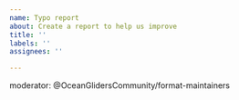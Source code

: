```yaml
---
name: Typo report
about: Create a report to help us improve
title: ''
labels: ''
assignees: ''

---
```

moderator: @OceanGlidersCommunity/format-maintainers
